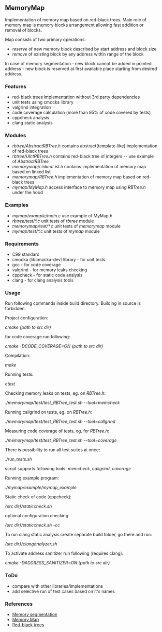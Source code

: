 ## MemoryMap

Implementation of memory map based on red-black trees. Main role of memory map is memory blocks arrangement allowing fast addition or removal of blocks.

Map consists of two primary operations:
* _reserve_ of new memory block described by start address and block size
* _remove_ of existing block by any address within range of the block

In case of memory segmentation - new block cannot be added in pointed address - new block is reserved at first available place starting from desired address.  


### Features

* red-black trees implementation without 3rd party dependencies
* unit tests using cmocka library
* valgrind integration
* code coverage calculation (more than 95% of code covered by tests)
* cppcheck analysis
* clang static analysis


### Modules

* _rbtree/AbstractRBTree.h_ contains abstract(template-like) implementation of red-black trees
* _rbtree/UIntRBTree.h_ contains red-black tree of integers -- use example of _AbstractRBTree_
* _memorymap/LinkedList.h_ contains implementation of memory map based on linked list
* _memorymap/RBTree.h_ implementation of memory map based on red-black trees
* _mymap/MyMap.h_ access interface to memory map using _RBTree.h_ under the hood


### Examples

* _mymap/example/main.c_ use example of MyMap.h
* _rbtree/test/*.c_ unit tests of _rbtree_ module
* _memorymap/test/*.c_ unit tests of _memorymap_ module
* _mymap/test/*.c_ unit tests of _mymap_ module


### Requirements

* C99 standard
* cmocka (libcmocka-dev) library - for unit tests
* gcc - for code coverage
* valgrind - for memory leaks checking
* cppcheck - for static code analysis
* clang - for clang analysis tools


### Usage

Run following commands inside build directory. Building in source is forbidden.

Project configuration: 

_cmake {path to src dir}_

for code coverage run following: 

_cmake -DCODE_COVERAGE=ON {path to src dir}_

Compilation:

_make_

Running tests:

_ctest_

Checking memory leaks on tests, eg. on _RBTree.h_:

_./memorymap/test/test_RBTree_test.sh --tool=memcheck_

Running callgrind on tests, eg. on _RBTree.h_:

_./memorymap/test/test_RBTree_test.sh --tool=callgrind_

Measuring code coverage of tests, eg. for _RBTree.h_:

_./memorymap/test/test_RBTree_test.sh --tool=coverage_

There is possibility to run all test suites at once:

*./run_tests.sh*

script supports following tools: _memcheck_, _callgrind_, _coverage_


Running example program:

_./mymap/example/mymap_example_


Static check of code (cppcheck):

_{src dir}/staticcheck.sh_

optional configuration checking:

_{src dir}/staticcheck.sh -cc_


To run clang static analysis create separate build folder, go there and run: 

_{src dir}/clanganalyzer.sh_

To activate address sanitizer run following (requires clang):

_cmake -DADDRESS_SANITIZER=ON {path to src dir}_


### ToDo

* compare with other libraries/implementations
* add selective run of test cases based on it's names


### References

* [Memory segmentation](https://en.wikipedia.org/wiki/Memory_segmentation)
* [Memory Map](http://www.embeddedc.in/p/automotive-basics-part5.html)
* [Red-black trees](https://en.wikipedia.org/wiki/Red%E2%80%93black_tree)
